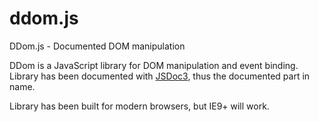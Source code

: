 # ddom.js
DDom.js - Documented DOM manipulation

DDom is a JavaScript library for DOM manipulation and event binding. Library has been documented with [JSDoc3](http://usejsdoc.org/), thus the documented part in name.

Library has been built for modern browsers, but IE9+ will work.
